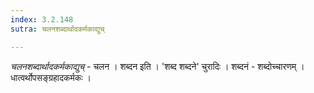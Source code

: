 ```yaml
---
index: 3.2.148
sutra: चलनशब्दार्थादकर्मकाद्युच्

---
```

_चलनशब्दार्थादकर्मकाद्युच्_ - चलन । शब्दन इति । 'शब्द शब्दने' चुरादिः । शब्दनं - शब्दोच्चारणम् । धात्वर्थोपसङ्ग्रहादकर्मकः । 